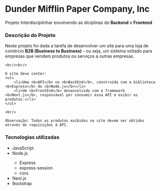 # Dunder Mifflin Paper Company, Inc
Projeto Interdisciplinhar envolvendo as diciplinas de <b>Backend</b> e <b>Frontend</b>

<h3>Descrição do Projeto</h3>
<div>
    Neste projeto foi dada a tarefa de desenvolver um site para uma loja de comércio <b>B2B (Business to Business)</b> - ou seja, um sistema voltado para empresas que vendem produtos ou serviços a outras empresas.
    
    <br/><br/>
    
    O site deve conter:
    <ul>
        <li>Uma <b>API</b> no <b>BackEnd</b>, construída com a biblioteca <b>Express</b> do <b>Node.js</b></li>
        <li>Um <b>FrontEnd</b> desenvolvido com o framework <b>Next.js</b>, responsável por consumir essa API e exibir os produtos.</li>
    </ul>
    
    <br/>
    
    Observação: Todos os produtos exibidos no site devem ser obtidos através de requisições à API.
</div>

<h3>Tecnologias utilizadas</h3>
<ul>
  <li>JavaScript</li>
  
  <li>Node.js</li>
  <ul>
    <li>Express</li>
    <li>express-session</li>
    <li>cors</li>
  </ul>
  
  <li>Next.js</li>
  
  <li>Bootstrap</li>
</ul>


